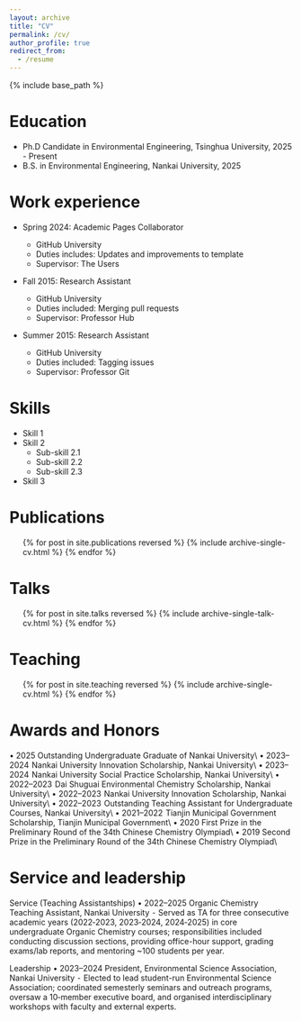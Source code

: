 ```yaml
---
layout: archive
title: "CV"
permalink: /cv/
author_profile: true
redirect_from:
  - /resume
---
```


{% include base_path %}

Education
======
* Ph.D Candidate in Environmental Engineering, Tsinghua University, 2025 - Present
* B.S. in Environmental Engineering, Nankai University, 2025

Work experience
======
* Spring 2024: Academic Pages Collaborator
  * GitHub University
  * Duties includes: Updates and improvements to template
  * Supervisor: The Users

* Fall 2015: Research Assistant
  * GitHub University
  * Duties included: Merging pull requests
  * Supervisor: Professor Hub

* Summer 2015: Research Assistant
  * GitHub University
  * Duties included: Tagging issues
  * Supervisor: Professor Git
  
Skills
======
* Skill 1
* Skill 2
  * Sub-skill 2.1
  * Sub-skill 2.2
  * Sub-skill 2.3
* Skill 3

Publications
======
  <ul>{% for post in site.publications reversed %}
    {% include archive-single-cv.html %}
  {% endfor %}</ul>
  
Talks
======
  <ul>{% for post in site.talks reversed %}
    {% include archive-single-talk-cv.html  %}
  {% endfor %}</ul>
  
Teaching
======
  <ul>{% for post in site.teaching reversed %}
    {% include archive-single-cv.html %}
  {% endfor %}</ul>

Awards and Honors
======
•	2025       Outstanding Undergraduate Graduate of Nankai University\\
•	2023–2024  Nankai University Innovation Scholarship, Nankai University\\
•	2023–2024  Nankai University Social Practice Scholarship, Nankai University\\
•	2022–2023  Dai Shuguai Environmental Chemistry Scholarship, Nankai University\\
•	2022–2023  Nankai University Innovation Scholarship, Nankai University\\
•	2022–2023  Outstanding Teaching Assistant for Undergraduate Courses, Nankai University\\
•	2021–2022  Tianjin Municipal Government Scholarship, Tianjin Municipal Government\\
•	2020       First Prize in the Preliminary Round of the 34th Chinese Chemistry Olympiad\\
•	2019       Second Prize in the Preliminary Round of the 34th Chinese Chemistry Olympiad\\

Service and leadership
======
Service (Teaching Assistantships)
	•	2022–2025  Organic Chemistry Teaching Assistant, Nankai University
⁃ Served as TA for three consecutive academic years (2022‑2023, 2023‑2024, 2024‑2025) in core undergraduate Organic Chemistry courses; responsibilities included conducting discussion sections, providing office-hour support, grading exams/lab reports, and mentoring ~100 students per year.

Leadership
	•	2023–2024  President, Environmental Science Association, Nankai University
⁃ Elected to lead student-run Environmental Science Association; coordinated semesterly seminars and outreach programs, oversaw a 10‑member executive board, and organised interdisciplinary workshops with faculty and external experts.
